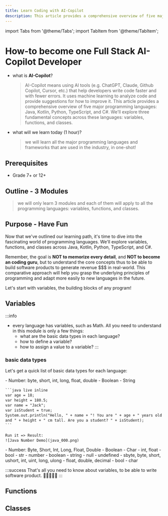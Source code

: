 ```yaml
---
title: Learn Coding with AI-Copilot
description: This article provides a comprehensive overview of five major programming languages - Java, Kotlin, Python, TypeScript, and C#. We'll explore three fundamental concepts across these languages - variables, functions, and classes.
---
```


import Tabs from '@theme/Tabs';
import TabItem from '@theme/TabItem';

# How-to become one Full Stack AI-Copilot Developer

- what is **AI-Copilot**?
    > AI-Copilot means using AI tools (e.g. ChatGPT, Claude, Github Copilot, Cursor, etc.) that help developers write code faster and with fewer errors. It uses machine learning to analyze code and provide suggestions for how to improve it. This article provides a comprehensive overview of five major programming languages: Java, Kotlin, Python, TypeScript, and C#. We'll explore three fundamental concepts across these languages: variables, functions, and classes.

- what will we learn today (1 hour)?
    > we will learn all the major programming languages and frameworks that are used in the industry, in one-shot!

## Prerequisites
- Grade 7+ or 12+

## Outline - 3 Modules

> we will only learn 3 modules and each of them will apply to all the programming languages: variables, functions, and classes.


## Purpose - Have Fun

Now that we've outlined our learning path, it's time to dive into the fascinating world of programming languages. We'll explore variables, functions, and classes across Java, Kotlin, Python, TypeScript, and C#. 

Remember, the goal is **NOT to memorize every detail**, and **NOT to become an coding guru**, but to understand the core concepts thus to be able to build software products to generate revenue $$$ in real-world. This comparative approach will help you grasp the underlying principles of programming and adapt more easily to new languages in the future.

Let's start with variables, the building blocks of any program!

## Variables

:::info
- every language has variables, such as Math. All you need to understand in this module is only a few things:
  - what are the basic data types in each language?
  - how to define a variable?
  - how to assign a value to a variable?
:::


### basic data types

Let's get a quick list of basic data types for each language:

<Tabs>
  <TabItem value="java" label="Java" default>
    - Number: byte, short, int, long, float, double
    - Boolean
    - String
  
    ```java live inline
    var age = 18;
    var height = 180.5;
    var name = "Jack";
    var isStudent = true;
    System.out.println("Hello, " + name + "! You are " + age + " years old and " + height + " cm tall. Are you a student? " + isStudent);
    ```

    Run it => Result:
    ![Java Number Demo](java_000.png)
    
  </TabItem>
  <TabItem value="kotlin" label="Kotlin">
    - Number: Byte, Short, Int, Long, Float, Double
    - Boolean
    - Char
  </TabItem>
  <TabItem value="python" label="Python">
    - int, float
    - bool
    - str
  </TabItem>
  <TabItem value="typescript" label="TypeScript">
    - number
    - boolean
    - string
    - null
    - undefined
  </TabItem>
  <TabItem value="csharp" label="C#">
    - sbyte, byte, short, ushort, int, uint, long, ulong
    - float, double, decimal
    - bool
    - char
  </TabItem>
</Tabs>

:::success
That's all you need to know about variables, to be able to write software product. 🎉🚀💡🎊🥂
:::

## Functions

## Classes

